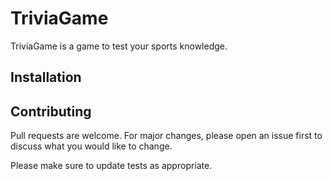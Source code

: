 # TriviaGame

TriviaGame is a game to test your sports knowledge.

## Installation



## Contributing
Pull requests are welcome. For major changes, please open an issue first to discuss what you would like to change.

Please make sure to update tests as appropriate.



